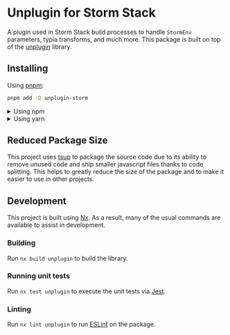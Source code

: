 <!-- START header -->
<!-- END header -->

# Unplugin for Storm Stack

A plugin used in Storm Stack build processes to handle `StormEnv` parameters, typia transforms, and much more. This package is built on top of the [unplugin](https://github.com/unplugin) library.

<!-- START doctoc -->
<!-- END doctoc -->

## Installing

Using [pnpm](http://pnpm.io):

```bash
pnpm add -D unplugin-storm
```

<details>
  <summary>Using npm</summary>

```bash
npm install -D unplugin-storm
```

</details>

<details>
  <summary>Using yarn</summary>

```bash
yarn add -D unplugin-storm
```

</details>

## Reduced Package Size

This project uses [tsup](https://tsup.egoist.dev/) to package the source code
due to its ability to remove unused code and ship smaller javascript files
thanks to code splitting. This helps to greatly reduce the size of the package
and to make it easier to use in other projects.

## Development

This project is built using [Nx](https://nx.dev). As a result, many of the usual
commands are available to assist in development.

### Building

Run `nx build unplugin` to build the library.

### Running unit tests

Run `nx test unplugin` to execute the unit tests via [Jest](https://jestjs.io).

### Linting

Run `nx lint unplugin` to run [ESLint](https://eslint.org/) on the package.

<!-- START footer -->
<!-- END footer -->

